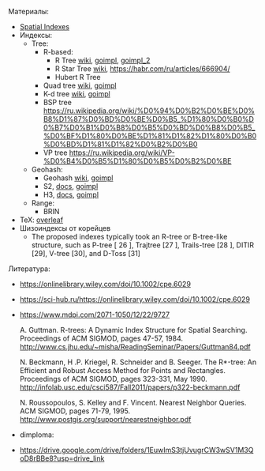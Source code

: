 Материалы:
- [Spatial Indexes](https://db.in.tum.de/downloads/publications/learnedspatial.pdf)
- Индексы:
	- Tree:
		- R-based:
			- R Tree [wiki](https://en.wikipedia.org/wiki/R-tree), [goimpl](https://github.com/tidwall/rtree), [goimpl_2](https://github.com/dhconnelly/rtreego)
			- R Star Tree [wiki](https://en.wikipedia.org/wiki/R*-tree), https://habr.com/ru/articles/666904/
			- Hubert R Tree
		- Quad tree [wiki](https://en.wikipedia.org/wiki/Quadtree), [goimpl](https://github.com/JamesLMilner/quadtree-go)
		- K-d tree [wiki](https://en.wikipedia.org/wiki/K-d_tree), [goimpl](https://github.com/kyroy/kdtree)
        - BSP tree https://ru.wikipedia.org/wiki/%D0%94%D0%B2%D0%BE%D0%B8%D1%87%D0%BD%D0%BE%D0%B5_%D1%80%D0%B0%D0%B7%D0%B1%D0%B8%D0%B5%D0%BD%D0%B8%D0%B5_%D0%BF%D1%80%D0%BE%D1%81%D1%82%D1%80%D0%B0%D0%BD%D1%81%D1%82%D0%B2%D0%B0
        - VP tree https://ru.wikipedia.org/wiki/VP-%D0%B4%D0%B5%D1%80%D0%B5%D0%B2%D0%BE
	- Geohash:
		- Geohash [wiki](https://en.wikipedia.org/wiki/Geohash), [goimpl](https://github.com/mmcloughlin/geohash)
		- S2, [docs](https://s2geometry.io/), [goimpl](https://pkg.go.dev/github.com/golang/geo/s2)
		- H3, [docs](https://www.uber.com/blog/h3/), [goimpl](https://github.com/uber/h3-go)
    - Range:
  		- BRIN
- TeX: [overleaf](https://www.overleaf.com/project/64594cfe9c8fa3c587c5d604)
- Шизоиндексы от корейцев
  -  The proposed
	 indexes typically took an R-tree or B-tree-like structure, such as P-tree [ 26 ], Trajtree [27 ], Trails-tree [28 ],
	 DITIR [29], V-tree [30], and D-Toss [31]

Литература:
- https://onlinelibrary.wiley.com/doi/10.1002/cpe.6029
- https://sci-hub.ru/https://onlinelibrary.wiley.com/doi/10.1002/cpe.6029
- https://www.mdpi.com/2071-1050/12/22/9727

    A. Guttman. R-trees: A Dynamic Index Structure for Spatial Searching. Proceedings of ACM SIGMOD, pages 47-57, 1984. http://www.cs.jhu.edu/~misha/ReadingSeminar/Papers/Guttman84.pdf

    N. Beckmann, H .P. Kriegel, R. Schneider and B. Seeger. The R*-tree: An Efficient and Robust Access Method for Points and Rectangles. Proceedings of ACM SIGMOD, pages 323-331, May 1990. http://infolab.usc.edu/csci587/Fall2011/papers/p322-beckmann.pdf

    N. Roussopoulos, S. Kelley and F. Vincent. Nearest Neighbor Queries. ACM SIGMOD, pages 71-79, 1995. http://www.postgis.org/support/nearestneighbor.pdf

- dimploma:
- https://drive.google.com/drive/folders/1EuwImS3tjUvugrCW3wSV1M3QoD8rBBe8?usp=drive_link
